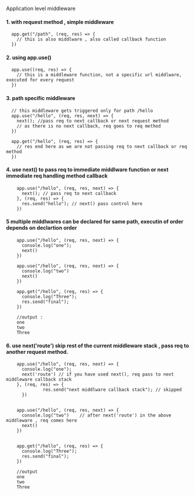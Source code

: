 Application level middleware


#### 1. with request method , simple middleware

      app.get("/path", (req, res) => {
        // this is also middlware , also called callback function
      })


#### 2. using app.use()

      app.use((req, res) => {
        // this is a middleware function, not a specific url middlware, executed for every request
      })
  

#### 3. path specific middleware
      
      // this middleware gets triggered only for path /hello
      app.use("/hello", (req, res, next) => {
        next(); //pass req to next callback or next request method
        // as there is no next callback, req goes to req method
      })

      app.get("/hello", (req, res) => {
        // res end here as we are not passing req to next callback or req method
      })

#### 4. use next() to pass req to immediate middlware function or next immediate req handling method callback 
 
        app.use("/hello", (req, res, next) => {
          next(); // pass req to next callback 
        }, (req, res) => {
          res.send("hello"); // next() pass control here
        }) 
 
 
#### 5 multiple middlwares can be declared for same path, executin of order depends on declartion order
 
        app.use("/hello", (req, res, next) => {
          console.log("one");
          next()
        })

        app.use("/hello", (req, res, next) => {
          console.log("two")
          next()
        })

        app.get("/hello", (req, res) => {
          console.log("Three");
          res.send("final");
        })
 
        //output :
        one
        two
        Three
        
#### 6. use next('route') skip rest of the current middleware stack , pass req to another request method.
 
 
        app.use("/hello", (req, res, next) => {
          console.log("one");
          next('route') // if you have used next(), req pass to next middleware callback stack
        }, (req, res) => {
                  res.send("next middlware callback stack"); // skipped
          })


        app.use("/hello", (req, res, next) => {
          console.log("two")	// after next('route') in the above middleware , req comes here
          next()
        })


        app.get("/hello", (req, res) => {
          console.log("Three");
          res.send("final");
        })
        
        //output
        one
        two
        Three
